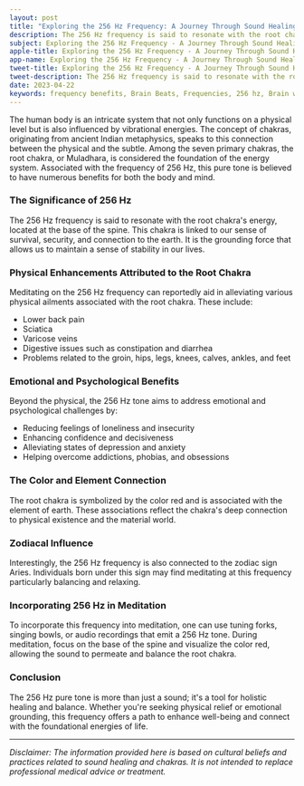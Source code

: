```yaml
---
layout: post
title: "Exploring the 256 Hz Frequency: A Journey Through Sound Healing and the Root Chakra"
description: The 256 Hz frequency is said to resonate with the root chakra's energy, located at the base of the spine. 
subject: Exploring the 256 Hz Frequency - A Journey Through Sound Healing and the Root Chakra
apple-title: Exploring the 256 Hz Frequency - A Journey Through Sound Healing and the Root Chakra
app-name: Exploring the 256 Hz Frequency - A Journey Through Sound Healing and the Root Chakra
tweet-title: Exploring the 256 Hz Frequency - A Journey Through Sound Healing and the Root Chakra
tweet-description: The 256 Hz frequency is said to resonate with the root chakra's energy, located at the base of the spine.
date: 2023-04-22
keywords: frequency benefits, Brain Beats, Frequencies, 256 hz, Brain wave entrainment, sound therapy, root chakra, muladhara chakra, healing
---
```



The human body is an intricate system that not only functions on a physical level but is also influenced by vibrational energies. The concept of chakras, originating from ancient Indian metaphysics, speaks to this connection between the physical and the subtle. Among the seven primary chakras, the root chakra, or Muladhara, is considered the foundation of the energy system. Associated with the frequency of 256 Hz, this pure tone is believed to have numerous benefits for both the body and mind.

### **The Significance of 256 Hz**

The 256 Hz frequency is said to resonate with the root chakra's energy, located at the base of the spine. This chakra is linked to our sense of survival, security, and connection to the earth. It is the grounding force that allows us to maintain a sense of stability in our lives.

### **Physical Enhancements Attributed to the Root Chakra**

Meditating on the 256 Hz frequency can reportedly aid in alleviating various physical ailments associated with the root chakra. These include:

- Lower back pain
- Sciatica
- Varicose veins
- Digestive issues such as constipation and diarrhea
- Problems related to the groin, hips, legs, knees, calves, ankles, and feet

### **Emotional and Psychological Benefits**

Beyond the physical, the 256 Hz tone aims to address emotional and psychological challenges by:

- Reducing feelings of loneliness and insecurity
- Enhancing confidence and decisiveness
- Alleviating states of depression and anxiety
- Helping overcome addictions, phobias, and obsessions

### **The Color and Element Connection**

The root chakra is symbolized by the color red and is associated with the element of earth. These associations reflect the chakra's deep connection to physical existence and the material world.

### **Zodiacal Influence**

Interestingly, the 256 Hz frequency is also connected to the zodiac sign Aries. Individuals born under this sign may find meditating at this frequency particularly balancing and relaxing.

### **Incorporating 256 Hz in Meditation**

To incorporate this frequency into meditation, one can use tuning forks, singing bowls, or audio recordings that emit a 256 Hz tone. During meditation, focus on the base of the spine and visualize the color red, allowing the sound to permeate and balance the root chakra.

### **Conclusion**

The 256 Hz pure tone is more than just a sound; it's a tool for holistic healing and balance. Whether you're seeking physical relief or emotional grounding, this frequency offers a path to enhance well-being and connect with the foundational energies of life.

---

*Disclaimer: The information provided here is based on cultural beliefs and practices related to sound healing and chakras. It is not intended to replace professional medical advice or treatment.*